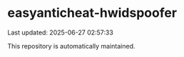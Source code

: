 # easyanticheat-hwidspoofer

Last updated: 2025-06-27 02:57:33

This repository is automatically maintained.
